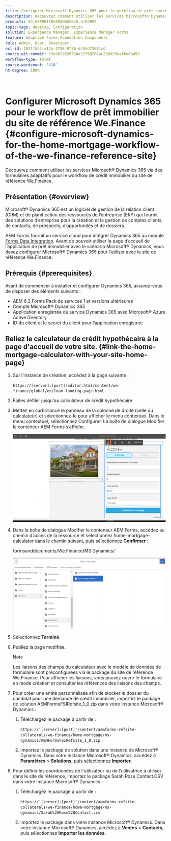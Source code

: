 ```yaml
---
title: Configurer Microsoft Dynamics 365 pour le workflow de prêt immobilier du site de référence We.Finance
description: Découvrez comment utiliser les services Microsoft® Dynamics 365 via des formulaires adaptatifs pour le workflow de crédit immobilier du site de référence We.Finance.
products: SG_EXPERIENCEMANAGER/6.3/FORMS
topic-tags: develop, Configuration
solution: Experience Manager, Experience Manager Forms
feature: Adaptive Forms,Foundation Components
role: Admin, User, Developer
exl-id: 1021fbb4-a12a-4758-8f36-dc9ad73681cd
source-git-commit: c3e9029236734e22f5d266ac26b923eafbe0a459
workflow-type: tm+mt
source-wordcount: '410'
ht-degree: 100%

---
```


# Configurer Microsoft Dynamics 365 pour le workflow de prêt immobilier du site de référence We.Finance {#configure-microsoft-dynamics-for-the-home-mortgage-workflow-of-the-we-finance-reference-site}

Découvrez comment utiliser les services Microsoft® Dynamics 365 via des formulaires adaptatifs pour le workflow de crédit immobilier du site de référence We.Finance.

## Présentation {#overview}

Microsoft® Dynamics 365 est un logiciel de gestion de la relation client (CRM) et de planification des ressources de l’entreprise (ERP) qui fournit des solutions d’entreprise pour la création et la gestion de comptes clients, de contacts, de prospects, d’opportunités et de dossiers.

AEM Forms fournit un service cloud pour intégrer Dynamics 365 au module [Forms Data Integration](/help/forms/using/data-integration.md). Avant de pouvoir utiliser la page d’accueil de l’application de prêt immobilier avec le scénario Microsoft® Dynamics, vous devez configurer Microsoft® Dynamics 365 pour l’utiliser avec le site de référence We.Finance.

## Prérequis {#prerequisites}

Avant de commencer à installer et configurer Dynamics 365, assurez-vous de disposer des éléments suivants :

* AEM 6.3 Forms Pack de services 1 et versions ultérieures
* Compte Microsoft® Dynamics 365
* Application enregistrée du service Dynamics 365 avec Microsoft® Azure Active Directory
* ID du client et le secret du client pour l’application enregistrée

## Reliez le calculateur de crédit hypothécaire à la page d&#39;accueil de votre site. {#link-the-home-mortgage-calculator-with-your-site-home-page}

1. Sur l’instance de création, accédez à la page suivante :

   `https://[server]:[port]/editor.html/content/we-finance/global/en/loan-landing-page.html`

1. Faites défiler jusqu&#39;au calculateur de crédit hypothécaire.
1. Mettez en surbrillance le panneau de la colonne de droite (celle du calculateur) et sélectionnez-le pour afficher le menu contextuel. Dans le menu contextuel, sélectionnez Configurer. La boîte de dialogue Modifier le conteneur AEM Forms s’affiche.

   ![calculatorconfigurgurepanel](assets/calculatorconfigurepanel.png)

1. Dans la boîte de dialogue Modifier le conteneur AEM Forms, accédez au chemin d’accès de la ressource et sélectionnez home-mortgage-calculator dans le chemin suivant, puis sélectionnez **Confirmer** :

   formsanddocuments/We.Finance/MS Dynamics/

   ![selectassetpath](assets/selectassetpath.png)

1. Sélectionnez **Terminé**.
1. Publiez la page modifiée.

   >[!NOTE]
   >
   >Les liaisons des champs du calculateur avec le modèle de données de formulaire sont préconfigurées via le package du site de référence We.Finance. Pour afficher les liaisons, vous pouvez ouvrir le formulaire en mode création et consulter les références des liaisons des champs.

1. Pour créer une entité personnalisée afin de stocker le dossier du candidat pour une demande de crédit immobilier, importez le package de solution AEMFormsFSIRefsite_1_0.zip dans votre instance Microsoft® Dynamics :

   1. Téléchargez le package à partir de :

      `https://'[server]:[port]'/content/aemforms-refsite-collaterals/we-finance/home-mortgage/ms-dynamics/AEMFormsFSIRefsite_1_0.zip`

   1. Importez le package de solution dans une instance de Microsoft® Dynamics. Dans votre instance Microsoft® Dynamics, accédez à **Paramètres** > **Solutions**, puis sélectionnez **Importer**.

1. Pour définir les coordonnées de l&#39;utilisateur ou de l’utilisatrice à utiliser dans le site de référence, importez le package Sarah Rose Contact.CSV dans votre instance Microsoft® Dynamics :

   1. Téléchargez le package à partir de :

      `https://'[server]:[port]'/content/aemforms-refsite-collaterals/we-finance/home-mortgage/ms-dynamics/Sarah%20Rose%20Contact.csv`

   1. Importez le package dans votre instance Microsoft® Dynamics. Dans votre instance Microsoft® Dynamics, accédez à **Ventes** > **Contacts**, puis sélectionnez **Importer les données**.
